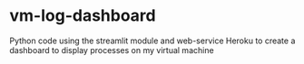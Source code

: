 # vm-log-dashboard
Python code using the streamlit module and web-service Heroku to create a dashboard to display processes on my virtual machine
